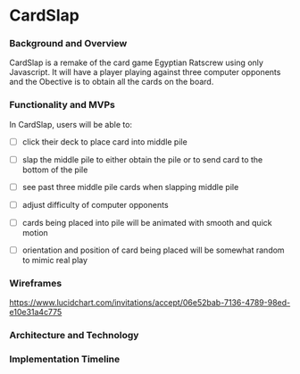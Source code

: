# CardSlap


### Background and Overview 

  CardSlap is a remake of the card game Egyptian Ratscrew using only Javascript. It will have a player playing against three computer opponents and the Obective is to obtain all the cards on the board.

### Functionality and MVPs 

  In CardSlap, users will be able to:

- [ ] click their deck to place card into middle pile
- [ ] slap the middle pile to either obtain the pile or to send card to the bottom of the pile
- [ ] see past three middle pile cards when slapping middle pile


- [ ] adjust difficulty of computer opponents  
- [ ] cards being placed into pile will be animated with smooth and quick motion
- [ ] orientation and position of card being placed will be somewhat random to mimic real play

### Wireframes 

https://www.lucidchart.com/invitations/accept/06e52bab-7136-4789-98ed-e10e31a4c775


### Architecture and Technology 



### Implementation Timeline 
